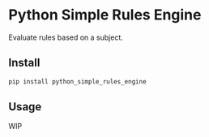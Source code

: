 # Python Simple Rules Engine

<!--
[![Quality Gate Status](https://sonarcloud.io/api/project_badges/measure?project=rogervila_python_simple_rules_engine&metric=alert_status)](https://sonarcloud.io/dashboard?id=rogervila_python_simple_rules_engine)
[![Maintainability Rating](https://sonarcloud.io/api/project_badges/measure?project=rogervila_python_simple_rules_engine&metric=sqale_rating)](https://sonarcloud.io/dashboard?id=rogervila_python_simple_rules_engine)
-->

Evaluate rules based on a subject.


## Install

```sh
pip install python_simple_rules_engine
```

## Usage

WIP
